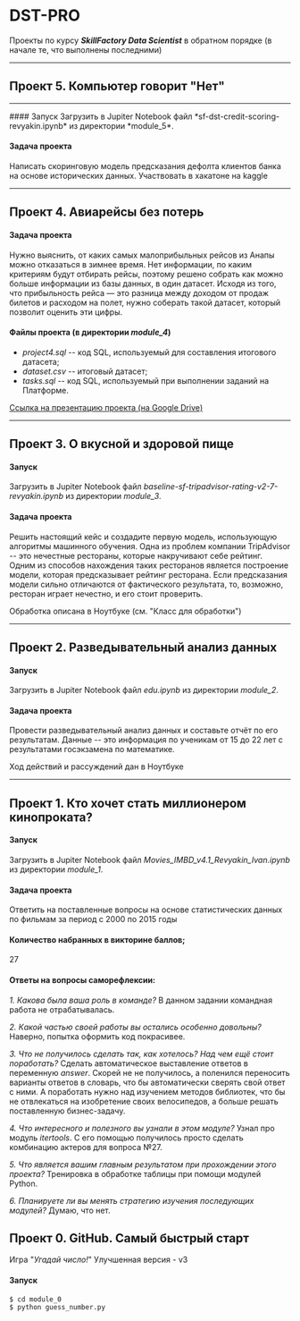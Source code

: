 # DST-PRO
Проекты по курсу ***SkillFactory Data Scientist*** в обратном порядке (в начале те, что выполнены последними)
<hr>


##  Проект 5. Компьютер говорит "Нет"
<hr>
#### Запуск
Загрузить в Jupiter Notebook файл *sf-dst-credit-scoring-revyakin.ipynb* из директории *module_5*.

#### Задача проекта
Написать скоринговую модель предсказания дефолта клиентов банка на основе исторических данных. Участвовать в хакатоне на kaggle
<hr>


##  Проект 4. Авиарейсы без потерь
#### Задача проекта
Нужно выяснить, от каких самых малоприбыльных рейсов из Анапы можно отказаться в зимнее время. Нет информации, по каким критериям будут отбирать рейсы, поэтому решено собрать как можно больше информации из базы данных, в один датасет.
Исходя из того, что прибыльность рейса — это разница между доходом от продаж билетов и расходом на полет, нужно соберать такой датасет, который позволит оценить эти цифры.

#### Файлы проекта (в директории *module_4*)
- *project4.sql* -- код SQL, используемый для составления итогового датасета;
- *dataset.csv* -- итоговый датасет;
- *tasks.sql* -- код SQL, используемый при выполнении заданий на Платформе.

[Ссылка на презентацию проекта (на Google Drive)](https://drive.google.com/file/d/1_FHz0QDpsisdbcOSJdKZD2RrJc6WNpGJ/view?usp=sharing)
<hr>


##  Проект 3. О вкусной и здоровой пище
#### Запуск
Загрузить в Jupiter Notebook файл *baseline-sf-tripadvisor-rating-v2-7-revyakin.ipynb* из директории *module_3*.

#### Задача проекта
Решить настоящий кейс и создадите первую модель, использующую алгоритмы машинного обучения. Одна из проблем компании TripAdvisor -- это нечестные рестораны, которые накручивают себе рейтинг. Одним из способов нахождения таких ресторанов является построение модели, которая предсказывает рейтинг ресторана. Если предсказания модели сильно отличаются от фактического результата, то, возможно, ресторан играет нечестно, и его стоит проверить.

Обработка описана в Ноутбуке (см. "Класс для обработки")
<hr>


## Проект 2. Разведывательный анализ данных
#### Запуск
Загрузить в Jupiter Notebook файл *edu.ipynb* из директории *module_2*.

#### Задача проекта
Провести разведывательный анализ данных и составьте отчёт по его результатам. Данные -- это информация по ученикам от 15 до 22 лет с результатами госэкзамена по математике.

Ход действий и рассуждений дан в Ноутбуке
<hr>


## Проект 1. Кто хочет стать миллионером кинопроката?
#### Запуск
Загрузить в Jupiter Notebook файл *Movies_IMBD_v4.1_Revyakin_Ivan.ipynb* из директории *module_1*.

#### Задача проекта
Ответить на поставленные вопросы на основе статистических данных по фильмам за период c 2000 по 2015 годы

#### Количество набранных в викторине баллов;
27


#### Ответы на вопросы саморефлексии:
*1. Какова была ваша роль в команде?*
В данном задании командная работа не отрабатывалась.

*2. Какой частью своей работы вы остались особенно довольны?*
Наверно, попытка оформить код покрасивее.

*3. Что не получилось сделать так, как хотелось? Над чем ещё стоит поработать?*
Сделать автоматическое выставление ответов в переменную *answer*. Скорей не не получилось, а поленился переносить варианты ответов в словарь, что бы автоматически сверять свой ответ с ними. А поработать нужно над изучением методов библиотек, что бы не отвлекаться на изобретение своих велосипедов, а больше решать поставленную бизнес-задачу. 

*4. Что интересного и полезного вы узнали в этом модуле?*
Узнал про модуль *itertools*. С его помощью получилось просто сделать комбинацию актеров для вопроса №27.

*5. Что является вашим главным результатом при прохождении этого проекта?*
Тренировка в обработке таблицы при помощи модулей Python.

*6. Планируете ли вы менять стратегию изучения последующих модулей?*
Думаю, что нет.

## Проект 0. GitHub. Самый быстрый старт
Игра "*Угадай число!*"
Улучшенная версия - v3

#### Запуск
```sh
$ cd module_0
$ python guess_number.py
```
